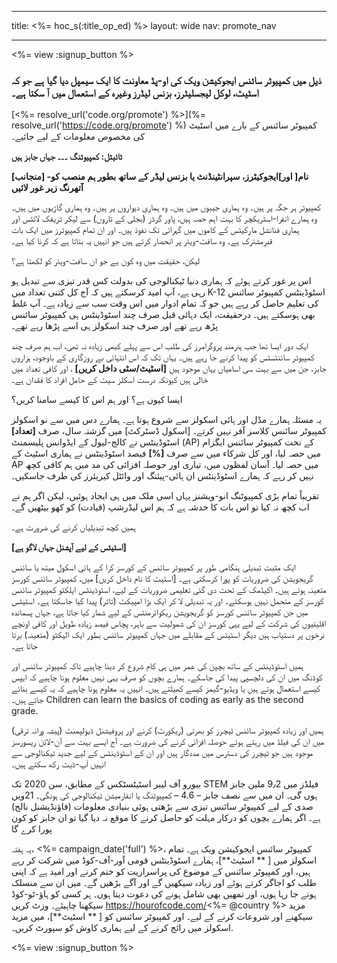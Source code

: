 * * *

title: <%= hoc_s(:title_op_ed) %> layout: wide nav: promote_nav

* * *

<%= view :signup_button %>

### ذیل میں کمپیوٹر سائنس ایجوکیشن ویک کی او-پڈ معاونت کا ایک سیمپل دیا گیا ہے جو کہ اسٹیٹ، لوکل لیجسلیٹرز، بزنس لیڈرز وغیرہ کے استعمال میں آ سکتا ہے۔

  


[<%= resolve_url('code.org/promote') %>](%= resolve_url('https://code.org/promote') %) کمپیوٹر سائنس کے بارے میں اسٹیٹ کی مخصوص معلومات کے لیے جائیے۔

**ٹائیٹل: کمپیوٹنگ ۔۔۔ جہاں جابز ہیں**

**[منجانب] نام[ اور]ایجوکیٹرز، سپرانٹینڈنٹ یا بزنس لیڈر کے ساتھ بطور ہم منصب کو-آتھرنگ زیر غور لائیں**

کمپیوٹر ہر جگہ پر ہیں۔ وہ ہماری جیبوں میں ہیں۔ وہ ہماری دیواروں پر ہیں۔ وہ ہماری گاڑیوں میں ہیں۔ وہ ہمارے انفرا-اسٹریکچر کا بہت اہم حصہ ہیں، پاور گرڈز (بجلی کے تاروں) سے لیکر ٹریفک لائٹس اور ہماری فنانشل مارکیٹس کے کاموں میں گہرائی تک نفوذ ہیں۔ اور ان تمام کمپیوٹرز میں ایک بات قدرِمشترک ہے۔ وہ سافٹ-ویئر پر انحصار کرتے ہیں جو انہیں یہ بتاتا ہے کہ کرنا کیا ہے۔

لیکن، حقیقت میں وہ کون ہے جو ان سافٹ-ویئر کو لکھتا ہے؟

اس پر غور کرتے ہوئے کہ ہماری دنیا ٹیکنالوجی کی بدولت کس قدر تیزی سے تبدیل ہو رہی ہے، آپ امید کرسکتے ہیں کہ آج کل کتنی تعداد میں K-12 اسٹوڈینٹس کمپیوٹر سائنس کی تعلیم حاصل کر رہے ہیں جو کہ تمام ادوار میں اس وقت سب سے زیادہ ہے۔ آپ غلط بھی ہوسکتے ہیں۔ درحقیقت، ایک دہائی قبل صرف چند اسٹوڈینٹس ہی کمپیوٹر سائنس پڑھ رہے تھے اور صرف چند اسکولز ہی اسے پڑھا رہے تھے۔

ایک دور ایسا تھا جب ہنرمند پروگرامرز کی طلب اس سے پہلے کبھی زیادہ نہ تھی، اب ہم صرف چند کمپیوٹر سائنٹسٹس کو پیدا کرنے جا رہے ہیں۔ یہاں تک کہ اس انتہائی بے روزگاری کے باوجود، ہزاروں جابز، جن میں سے بہت سی اسامیاں یہاں موجود ہیں **[اسٹیٹ/سٹی داخل کریں]** ، اور کافی تعداد میں خالی ہیں کیونکہ درست اسکلز سیٹ کے حامل افراد کا فقدان ہے۔

ایسا کیوں ہے؟ اور ہم اس کا کیسے سامنا کریں؟

یہ مسئلہ ہمارے مڈل اور ہائی اسکولز سے شروع ہوتا ہے۔ ہمارے دس میں سے نو اسکولز کمپیوٹر سائنس کلاسز آفر نہیں کرتے۔ [اسکول ڈسٹرکٹ]</strong> میں گزشتہ سال، صرف **[تعداد]** اسٹوڈینٹس نے کالج-لیول کے ایڈوانس پلیسمنٹ (AP) کے تحت کمپیوٹر سائنس ایگزام میں حصہ لیا، اور کل شرکاء میں سے صرف **[%]** فیصد اسٹوڈینٹس نے ہماری اسٹیٹ کے AP میں حصہ لیا۔ آسان لفظوں میں، تیاری اور حوصلہ افزائی کی مد میں ہم کافی کچھ نہیں کر رہے کہ ہمارے اسٹوڈینٹس ان ہائی-پیئنگ اور وائٹل کیریئرز کی طرف جاسکیں۔

تقریباً تمام بڑی کمپیوٹنگ انو-ویشنز یہاں اسی ملک میں ہی ایجاد ہوئیں، لیکن اگر ہم نے اب کچھ نہ کیا تو اس بات کا خدشہ ہے کہ ہم اس لیڈرشپ (قیادت) کو کھو بیٹھیں گے۔

ہمیں کچھ تبدیلیاں کرنے کی ضرورت ہے۔

**[اسٹیٹس کے لیے آپشنل جہاں لاگو ہے]**

ایک مثبت تبدیلی ہنگامی طور پر کمپیوٹر سائنس کے کورسز کرا کے ہائی اسکول میتھ یا سائنس گریجویشن کی ضروریات کو پورا کرسکتی ہے۔ [اسٹیٹ کا نام داخل کریں] میں، کمپیوٹر سائنس کورسز متعینہ ہوتے ہیں۔ اکیڈمک کے تحت دی گئی تعلیمی ضروریات کے لیے، اسٹوڈینٹس ایلکٹو کمپیوٹر سائنس کورسز کے متحمل نہیں ہوسکتے۔ اور یہ تبدیلی لا کر ایک بڑا امپیکٹ (تاثر) پیدا کیا جاسکتا ہے۔ اسٹیٹس میں جن کمپیوٹر سائنس کورسز کو گریجویشن ریکوائرمنٹس کے لیے شمار کیا جاتا ہے، جہاں پسماندہ اقلیتیوں کی شرکت کے لیے یہی کورسز ان کی شمولیت سے باہر، پچاس فیصد زیادہ طویل اور کافی اونچے نرخوں پر دستیاب ہیں دیگر اسٹیٹس کے مقابلے میں جہاں کمپیوٹر سائنس بطور ایک الیکٹو (متعینہ) برتا جاتا ہے۔

ہمیں اسٹوڈینٹس کے ساتھ بچپن کی عمر میں ہی کام شروع کر دینا چاہیے تاکہ کمپیوٹر سائنس اور کوڈنگ میں ان کی دلچسپی پیدا کی جاسکے۔ ہمارے بچوں کو صرف یہی نہیں معلوم ہونا چاہیے کہ ایپس کیسے استعمال ہوتے ہیں یا ویڈیو-گیمز کیسے کھیلتے ہیں۔ انہیں یہ معلوم ہونا چاہیے کہ یہ کیسے بنائے جاتے ہیں۔ Children can learn the basics of coding as early as the second grade.

ہمیں اور زیادہ کمپیوٹر سائنس ٹیچرز کو بھرتی (ریکورٹ) کرنے اور پروفیشنل ڈیولپمنٹ (پیشہ ورانہ ترقی) میں ان کی فیلڈ میں رہتے ہوئے حوصلہ افزائی کرنے کی ضرورت ہے۔ آج ایسے بہت سے آن-لائن ریسورسز موجود ہیں جو ٹیچرز کی دسترس میں مددگار ہیں اور ان کے اسٹوڈینٹس کے لیے جدید ٹیکنالوجی سے انہیں اَپ-ڈیٹ رکھ سکتے ہیں۔

بیورو آف لیبر اسٹیٹسٹکس کے مطابق، سن 2020 تک STEM فیلڈز میں 9٫2 ملین جابز ہوں گی۔ ان میں سے نصف جابز – 4.6 – کمپیوٹنگ یا انفارمیشن ٹیکنالوجی کی ہونگی۔ 21ویں صدی کے لیے کمپیوٹر سائنس تیزی سے بڑھتی ہوئی بنیادی معلومات (فاؤنڈیشنل نالج) ہے۔ اگر ہمارے بچوں کو درکار مہلت کو حاصل کرنے کا موقع نہ دیا گیا تو ان جابز کو کون پورا کرے گا

یہ ہفتہ، <%= campaign_date('full') %>، کمپیوٹر سائنس ایجوکیشن ویک ہے۔ تمام اسکولز میں [ ** اسٹیٹ**]، ہمارے اسٹوڈینٹس قومی آور-آف-کوڈ میں شرکت کر رہے ہیں، اور کمپیوٹر سائنس کے موضوع کی پراسراریت کو ختم کرنے اور امید ہے کہ اپنی طلب کو اجاگر کرتے ہوئے اور زیادہ سیکھیں گے اور آگے بڑھیں گے۔ میں ان سے منسلک ہونے جا رہا ہوں، اور تمھیں بھی شامل ہونے کی دعوت دیتا ہوں۔ ہر کسی کو ہاؤ-ٹو-کوڈ سیکھنا چاہیئے۔ وزٹ کریں https://hourofcode.com/<%= @country %> مزید سیکھنے اور شروعات کرنے کے لیے۔ اور کمپیوٹر سائنس کو [ ** اسٹیٹ**]، میں مزید اسکولز میں رائج کرنے کے لیے ہماری کاوش کو سپورٹ کریں۔.

<%= view :signup_button %>